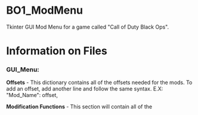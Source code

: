 # BO1_ModMenu
Tkinter GUI Mod Menu for a game called "Call of Duty Black Ops".

# Information on Files
### GUI_Menu: 

**Offsets** - This dictionary contains all of the offsets needed for the mods. To add an offset, add another line and follow the same syntax. 
E.X: "Mod_Name": offset,

**Modification Functions** - This section will contain all of the 

